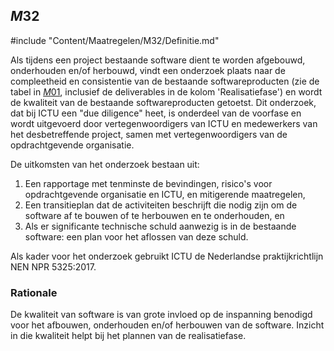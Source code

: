 ## $M32$

#include "Content/Maatregelen/M32/Definitie.md"

Als tijdens een project bestaande software dient te worden afgebouwd, onderhouden en/of herbouwd, vindt een onderzoek plaats naar de compleetheid en consistentie van de bestaande softwareproducten (zie de tabel in [$M01$](#m01), inclusief de deliverables in de kolom 'Realisatiefase') en wordt de kwaliteit van de bestaande softwareproducten getoetst. Dit onderzoek, dat bij ICTU een "due diligence" heet, is onderdeel van de voorfase en wordt uitgevoerd door vertegenwoordigers van ICTU en medewerkers van het desbetreffende project, samen met vertegenwoordigers van de opdrachtgevende organisatie.

De uitkomsten van het onderzoek bestaan uit:

1. Een rapportage met tenminste de bevindingen, risico's voor opdrachtgevende organisatie en ICTU, en mitigerende maatregelen,
2. Een transitieplan dat de activiteiten beschrijft die nodig zijn om de software af te bouwen of te herbouwen en te onderhouden, en
3. Als er significante technische schuld aanwezig is in de bestaande software: een plan voor het aflossen van deze schuld.

Als kader voor het onderzoek gebruikt ICTU de Nederlandse praktijkrichtlijn NEN NPR 5325:2017.

### Rationale

De kwaliteit van software is van grote invloed op de inspanning benodigd voor het afbouwen, onderhouden en/of herbouwen van de software. Inzicht in die kwaliteit helpt bij het plannen van de realisatiefase.
